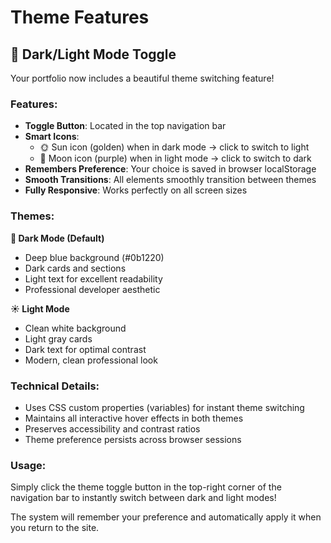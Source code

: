 # Theme Features

## 🌙 Dark/Light Mode Toggle

Your portfolio now includes a beautiful theme switching feature!

### Features:
- **Toggle Button**: Located in the top navigation bar
- **Smart Icons**: 
  - 🌞 Sun icon (golden) when in dark mode → click to switch to light
  - 🌙 Moon icon (purple) when in light mode → click to switch to dark
- **Remembers Preference**: Your choice is saved in browser localStorage
- **Smooth Transitions**: All elements smoothly transition between themes
- **Fully Responsive**: Works perfectly on all screen sizes

### Themes:

**🌙 Dark Mode (Default)**
- Deep blue background (#0b1220)
- Dark cards and sections
- Light text for excellent readability
- Professional developer aesthetic

**☀️ Light Mode**
- Clean white background
- Light gray cards
- Dark text for optimal contrast
- Modern, clean professional look

### Technical Details:
- Uses CSS custom properties (variables) for instant theme switching
- Maintains all interactive hover effects in both themes
- Preserves accessibility and contrast ratios
- Theme preference persists across browser sessions

### Usage:
Simply click the theme toggle button in the top-right corner of the navigation bar to instantly switch between dark and light modes!

The system will remember your preference and automatically apply it when you return to the site.
